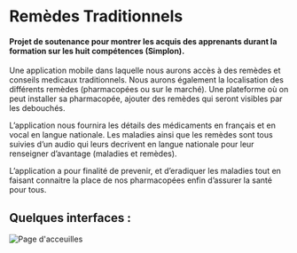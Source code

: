 # Remèdes Traditionnels
#### Projet de soutenance pour montrer les acquis des apprenants durant la formation sur les huit compétences (Simplon).

Une application mobile dans laquelle nous aurons accès à des remèdes et conseils medicaux traditionnels. Nous aurons également la localisation des différents remèdes (pharmacopées ou sur le marché). Une plateforme où on peut installer sa pharmacopée, ajouter des remèdes qui seront visibles par les debouchés. 

L’application nous fournira les détails des médicaments en français et en vocal en langue nationale. Les maladies ainsi que les remèdes sont tous suivies d’un audio qui leurs decrivent en langue nationale pour leur renseigner d’avantage (maladies et remèdes).

L’application a pour finalité de prevenir, et d’eradiquer les maladies tout en faisant connaitre la place de nos pharmacopées enfin d’assurer la santé pour tous.

## Quelques interfaces :

![Page d'acceuilles](https://firebasestorage.googleapis.com/v0/b/remedes-ancestraux.appspot.com/o/capture%2FScreenshot_20220331-121333_1.png?alt=media&token=acc96c1c-b977-4cdd-8b40-1bd57513a323)
